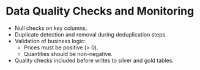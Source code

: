 # Data Quality Checks and Monitoring

- Null checks on key columns.
- Duplicate detection and removal during deduplication steps.
- Validation of business logic:
  - Prices must be positive (> 0).
  - Quantities should be non-negative.
- Quality checks included before writes to silver and gold tables.
